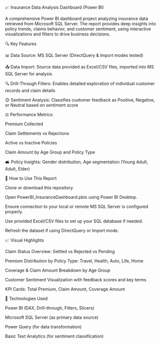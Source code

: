 📈 Insurance Data Analysis Dashboard (Power BI)

A comprehensive Power BI dashboard project analyzing insurance data retrieved from Microsoft SQL Server. The report provides deep insights into policy trends, claims behavior, and customer sentiment, using interactive visualizations and filters to drive business decisions.

🔍 Key Features

📊 Data Source: MS SQL Server (DirectQuery & Import modes tested)

📤 Data Import: Source data provided as Excel/CSV files, imported into MS SQL Server for analysis

🔍 Drill-Through Filters: Enables detailed exploration of individual customer records and claim details

😊 Sentiment Analysis: Classifies customer feedback as Positive, Negative, or Neutral based on sentiment score

⚖️ Performance Metrics:

Premium Collected

Claim Settlements vs Rejections

Active vs Inactive Policies

Claim Amount by Age Group and Policy Type

🛋 Policy Insights: Gender distribution, Age segmentation (Young Adult, Adult, Elder)

📅 How to Use This Report

Clone or download this repository.

Open PowerBI_InsuranceDashboard.pbix using Power BI Desktop.

Ensure connection to your local or remote MS SQL Server is configured properly.

Use provided Excel/CSV files to set up your SQL database if needed.

Refresh the dataset if using DirectQuery or Import mode.

📈 Visual Highlights

Claim Status Overview: Settled vs Rejected vs Pending

Premium Distribution by Policy Type: Travel, Health, Auto, Life, Home

Coverage & Claim Amount Breakdown by Age Group

Customer Sentiment Visualization with feedback scores and key terms

KPI Cards: Total Premium, Claim Amount, Coverage Amount

📓 Technologies Used

Power BI (DAX, Drill-through, Filters, Slicers)

Microsoft SQL Server (as primary data source)

Power Query (for data transformation)

Basic Text Analytics (for sentiment classification)

